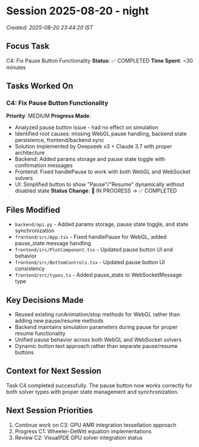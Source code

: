 # Session 2025-08-20 - night
*Created: 2025-08-20 23:44:20 IST*

## Focus Task
C4: Fix Pause Button Functionality
**Status**: ✅ COMPLETED
**Time Spent**: ~30 minutes

## Tasks Worked On
### C4: Fix Pause Button Functionality
**Priority**: MEDIUM
**Progress Made**:
- Analyzed pause button issue - had no effect on simulation
- Identified root causes: missing WebGL pause handling, backend state persistence, frontend/backend sync
- Solution implemented by Deepseek v3 + Claude 3.7 with proper architecture
- Backend: Added params storage and pause state toggle with confirmation messages
- Frontend: Fixed handlePause to work with both WebGL and WebSocket solvers
- UI: Simplified button to show "Pause"/"Resume" dynamically without disabled state
**Status Change**: 🔄 IN PROGRESS → ✅ COMPLETED

## Files Modified
- `backend/api.py` - Added params storage, pause state toggle, and state synchronization
- `frontend/src/App.tsx` - Fixed handlePause for WebGL, added pause_state message handling
- `frontend/src/PlotComponent.tsx` - Updated pause button UI and behavior
- `frontend/src/BottomControls.tsx` - Updated pause button UI consistency
- `frontend/src/types.ts` - Added pause_state to WebSocketMessage type

## Key Decisions Made
- Reused existing runAnimation/stop methods for WebGL rather than adding new pause/resume methods
- Backend maintains simulation parameters during pause for proper resume functionality
- Unified pause behavior across both WebGL and WebSocket solvers
- Dynamic button text approach rather than separate pause/resume buttons

## Context for Next Session
Task C4 completed successfully. The pause button now works correctly for both solver types with proper state management and synchronization.

## Next Session Priorities
1. Continue work on C3: GPU AMR integration tessellation approach
2. Progress C1: Wheeler-DeWitt equation implementations
3. Review C2: VisualPDE GPU solver integration status
